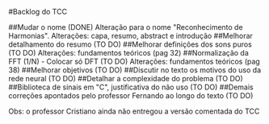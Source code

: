 #Backlog do TCC

##Mudar o nome (DONE)
  Alteração para o nome "Reconhecimento de Harmonias".
  Alterações: capa, resumo, abstract e introdução
##Melhorar detalhamento do resumo (TO DO)
##Melhorar definições dos sons puros (TO DO)
  Alterações: fundamentos teóricos (pag 32)
##Normalização da FFT (1/N) - Colocar só DFT (TO DO)
Alterações: fundamentos teóricos (pag 38)
##Melhorar objetivos (TO DO)
##Discutir no texto os motivos do uso da rede neural (TO DO)
##Detalhar a complexidade do problema (TO DO)
##Biblioteca de sinais em "C", justificativa do não uso (TO DO)
##Demais correções apontados pelo professor Fernando ao longo do texto (TO DO)

Obs: o professor Cristiano ainda não entregou a versão comentada do TCC
